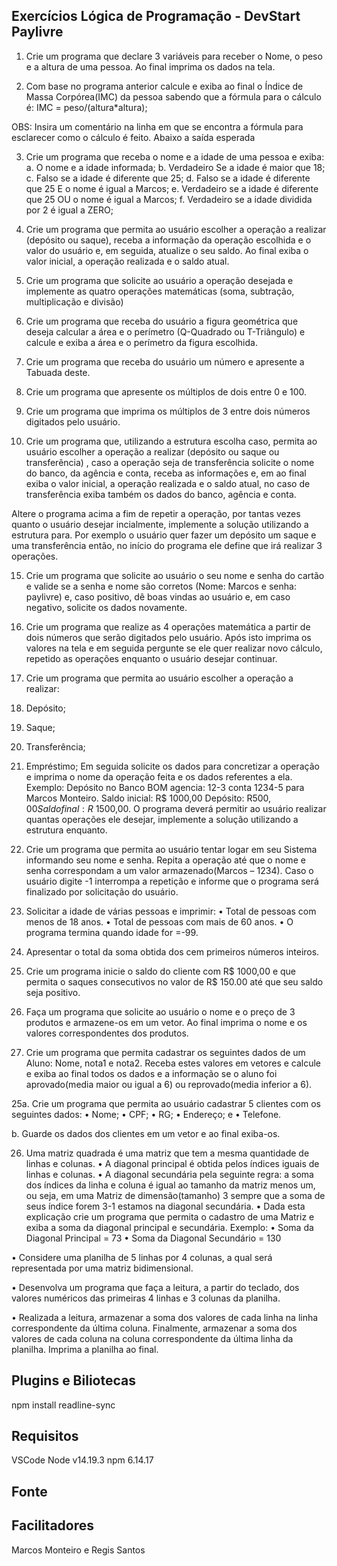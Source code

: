 ## Exercícios Lógica de Programação - DevStart Paylivre

1. Crie um programa que declare 3 variáveis para receber o Nome, o peso e a altura de uma pessoa. Ao final imprima os dados na tela.

2. Com base no programa anterior calcule e exiba ao
final o Índice de Massa Corpórea(IMC) da pessoa
sabendo que a fórmula para o cálculo é:
IMC = peso/(altura*altura);

OBS: Insira um comentário na linha em que se
encontra a fórmula para esclarecer como o cálculo é
feito. Abaixo a saída esperada

3. Crie um programa que receba o nome e a
idade de uma pessoa e exiba:
a. O nome e a idade informada;
b. Verdadeiro Se a idade é maior que 18;
c. Falso se a idade é diferente que 25;
d. Falso se a idade é diferente que 25 E o
nome é igual a Marcos;
e. Verdadeiro se a idade é diferente que 25
OU o nome é igual a Marcos;
f. Verdadeiro se a idade dividida por 2 é
igual a ZERO;

6. Crie um programa que permita ao usuário escolher a
operação a realizar (depósito ou saque), receba a
informação da operação escolhida e o valor do
usuário e, em seguida, atualize o seu saldo. Ao final
exiba o valor inicial, a operação realizada e o saldo
atual.

7. Crie um programa que solicite ao usuário a
operação desejada e implemente as quatro
operações matemáticas (soma, subtração,
multiplicação e divisão)

8. Crie um programa que receba do usuário a
figura geométrica que deseja calcular a área e
o perímetro (Q-Quadrado ou T-Triângulo) e
calcule e exiba a área e o perímetro da figura
escolhida.

10. Crie um programa que receba do usuário um
número e apresente a Tabuada deste.

11. Crie um programa que apresente os múltiplos
de dois entre 0 e 100.

12. Crie um programa que imprima os múltiplos
de 3 entre dois números digitados pelo
usuário.

13. Crie um programa que, utilizando a estrutura escolha
caso, permita ao usuário escolher a operação a
realizar (depósito ou saque ou transferência) , caso a
operação seja de transferência solicite o nome do
banco, da agência e conta, receba as informações e,
em ao final exiba o valor inicial, a operação realizada
e o saldo atual, no caso de transferência exiba
também os dados do banco, agência e conta.

Altere o programa acima a fim de repetir a operação,
por tantas vezes quanto o usuário desejar incialmente,
implemente a solução utilizando a estrutura para. Por
exemplo o usuário quer fazer um depósito um saque e
uma transferência então, no início do programa ele
define que irá realizar 3 operações.

15. Crie um programa que solicite ao usuário o seu
nome e senha do cartão e valide se a senha e
nome são corretos (Nome: Marcos e senha:
paylivre) e, caso positivo, dê boas vindas ao
usuário e, em caso negativo, solicite os dados
novamente.

16. Crie um programa que realize as 4 operações
matemática a partir de dois números que serão
digitados pelo usuário. Após isto imprima os
valores na tela e em seguida pergunte se ele quer
realizar novo cálculo, repetido as operações
enquanto o usuário desejar continuar.

17. Crie um programa que permita ao usuário escolher a
operação a realizar:
1. Depósito;
2. Saque;
3. Transferência;
4. Empréstimo;
Em seguida solicite os dados para concretizar a
operação e imprima o nome da operação feita e os
dados referentes a ela. Exemplo:
Depósito no Banco BOM agencia: 12-3 conta 1234-5
para Marcos Monteiro. Saldo inicial: R$ 1000,00
Depósito: R$500,00 Saldo final: R$ 1500,00.
O programa deverá permitir ao usuário realizar
quantas operações ele desejar, implemente a solução
utilizando a estrutura enquanto.

18. Crie um programa que permita ao usuário tentar logar
em seu Sistema informando seu nome e senha. Repita a
operação até que o nome e senha correspondam a um
valor armazenado(Marcos – 1234). Caso o usuário
digite -1 interrompa a repetição e informe que o
programa será finalizado por solicitação do usuário.

19. Solicitar a idade de várias pessoas e imprimir:
• Total de pessoas com menos de 18 anos.
• Total de pessoas com mais de 60 anos.
• O programa termina quando idade for =-99.

20. Apresentar o total da soma obtida dos cem primeiros
números inteiros.

21. Crie um programa inicie o saldo do cliente com R$
1000,00 e que permita o saques consecutivos no valor
de R$ 150.00 até que seu saldo seja positivo.

23. Faça um programa que solicite ao usuário o
nome e o preço de 3 produtos e armazene-os
em um vetor. Ao final imprima o nome e os
valores correspondentes dos produtos.

24. Crie um programa que permita cadastrar os
seguintes dados de um Aluno: Nome, nota1 e
nota2. Receba estes valores em vetores e
calcule e exiba ao final todos os dados e a
informação se o aluno foi aprovado(media
maior ou igual a 6) ou reprovado(media
inferior a 6).

25a. Crie um programa que permita ao usuário
cadastrar 5 clientes com os seguintes dados:
• Nome;
• CPF;
• RG;
• Endereço; e
• Telefone.

b. Guarde os dados dos clientes em um vetor e
ao final exiba-os.

26. Uma matriz quadrada é uma matriz que tem a mesma
quantidade de linhas e colunas.
• A diagonal principal é obtida pelos índices iguais de linhas
e colunas.
• A diagonal secundária pela seguinte regra: a soma dos
índices da linha e coluna é igual ao tamanho da matriz
menos um, ou seja, em uma Matriz de dimensão(tamanho)
3 sempre que a soma de seus índice forem 3-1 estamos na
diagonal secundária.
• Dada esta explicação crie um programa que permita o
cadastro de uma Matriz e exiba a soma da diagonal
principal e secundária. Exemplo:
• Soma da Diagonal Principal = 73
• Soma da Diagonal Secundário = 130

• Considere uma planilha de 5 linhas por 4
colunas, a qual será representada por uma matriz
bidimensional.

• Desenvolva um programa que faça a leitura, a
partir do teclado, dos valores numéricos das
primeiras 4 linhas e 3 colunas da planilha.

• Realizada a leitura, armazenar a soma dos
valores de cada linha na linha correspondente da
última coluna. Finalmente, armazenar a soma dos
valores de cada coluna na coluna correspondente
da última linha da planilha. Imprima a planilha
ao final.

## Plugins e Biliotecas
npm install readline-sync

## Requisitos
VSCode
Node v14.19.3
npm 6.14.17

## Fonte


## Facilitadores
Marcos Monteiro e Regis Santos



